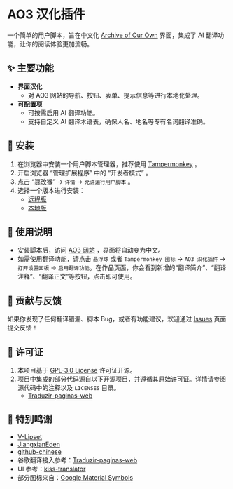 # AO3 汉化插件

一个简单的用户脚本，旨在中文化 [Archive of Our Own](https://archiveofourown.org/) 界面，集成了 AI 翻译功能，让你的阅读体验更加流畅。

## ✨ 主要功能

- **界面汉化**
  - 对 AO3 网站的导航、按钮、表单、提示信息等进行本地化处理。
- **可配置项**
  - 可按需启用 AI 翻译功能。
  - 支持自定义 AI 翻译术语表，确保人名、地名等专有名词翻译准确。

## 🔧 安装

1.  在浏览器中安装一个用户脚本管理器，推荐使用 [Tampermonkey](https://www.tampermonkey.net/) 。
2.  开启浏览器 “管理扩展程序” 中的 “开发者模式” 。
3.  点击 “篡改猴” -> `详情` -> `允许运行用户脚本` 。
4.  选择一个版本进行安装：
    - [远程版](https://raw.githubusercontent.com/V-Lipset/ao3-chinese/main/main.user.js)
    - [本地版](https://raw.githubusercontent.com/V-Lipset/ao3-chinese/main/local.user.js)

## 📖 使用说明

- 安装脚本后，访问 [AO3 网站](https://archiveofourown.org/) ，界面将自动变为中文。
- 如需使用翻译功能，请点击 `悬浮球` 或者 `Tampermonkey 图标` -> `AO3 汉化插件` -> `打开设置面板` -> `启用翻译功能`。在作品页面，你会看到新增的“翻译简介”、“翻译注释”、“翻译正文”等按钮，点击即可使用。

## 🤝 贡献与反馈

如果你发现了任何翻译错漏、脚本 Bug，或者有功能建议，欢迎通过 [Issues](https://github.com/V-Lipset/ao3-chinese/issues) 页面提交反馈！

## 📄 许可证

1. 本项目基于 [GPL-3.0 License](./LICENSE) 许可证开源。  
2. 项目中集成的部分代码源自以下开源项目，并遵循其原始许可证。详情请参阅源代码中的注释以及 `LICENSES` 目录。
    - [Traduzir-paginas-web](https://github.com/FilipePS/Traduzir-paginas-web)

## 🙏 特别鸣谢
- [V-Lipset](https://github.com/V-Lipset)
- [JiangxianEden](https://github.com/JiangxianEden)
- [github-chinese](https://github.com/maboloshi/github-chinese)
- 谷歌翻译接入参考：[Traduzir-paginas-web](https://github.com/FilipePS/Traduzir-paginas-web)
- UI 参考：[kiss-translator](https://github.com/fishjar/kiss-translator)
- 部分图标来自：[Google Material Symbols](https://fonts.google.com/icons)
